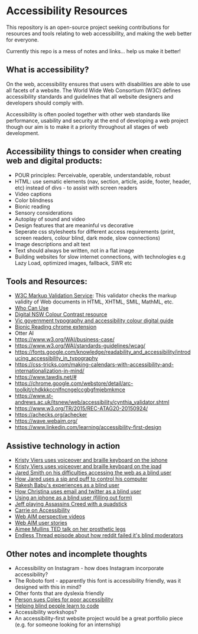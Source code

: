 # Accessibility Resources

This repository is an open-source project seeking contributions for resources and tools relating to web accessibility, and making the web better for everyone.

Currently this repo is a mess of notes and links... help us make it better!

## What is accessibility?

On the web, accessibility ensures that users with disabilities are able to use all facets of a website. The World Wide Web Consortium (W3C) defines accessibility standards and guidelines that all website designers and developers should comply with.

Accessibility is often pooled together with other web standards like performance, usability and security at the end of developing a web project though our aim is to make it a priority throughout all stages of web development.

## Accessibility things to consider when creating web and digital products:

- POUR principles: Perceivable, operable, understandable, robust
- HTML: use sematic elements (nav, section, article, aside, footer, header, etc) instead of divs - to assist with screen readers
- Video captions
- Color blindness
- Bionic reading
- Sensory considerations
- Autoplay of sound and video
- Design features that are meaninful vs decorative
- Seperate css stylesheets for different access requirements (print, screen readers, colour blind, dark mode, slow connections)
- Image descriptions and alt text
- Text should always be written, not in a flat image
- Building websites for slow internet connections, with technologies e.g Lazy Load, optimized images, fallback, SWR etc

## Tools and Resources:

- [W3C Markup Validation Service](https://validator.w3.org/): This validator checks the markup validity of Web documents in HTML, XHTML, SMIL, MathML, etc.
- [Who Can Use](https://www.whocanuse.com/)
- [Digital NSW Colour Contrast resource](https://www.digital.nsw.gov.au/delivery/accessibility-and-inclusivity-toolkit/inclusive-design/colour-contrast)
- [Vic government typography and accessibility colour digital guide](https://www.vic.gov.au/typography-and-accessible-colour-digital-guide)
- [Bionic Reading chrome extension](https://chrome.google.com/webstore/detail/bionic-reading/kdfkejelgkdjgfoolngegkhkiecmlflj/related)
- Otter AI
- https://www.w3.org/WAI/business-case/
- https://www.w3.org/WAI/standards-guidelines/wcag/
- https://fonts.google.com/knowledge/readability_and_accessibility/introducing_accessibility_in_typography
- https://css-tricks.com/making-calendars-with-accessibility-and-internationalization-in-mind/
- https://www.tawdis.net/#
- https://chrome.google.com/webstore/detail/arc-toolkit/chdkkkccnlfncngelccgbgfmjebmkmce
- https://www.st-andrews.ac.uk/itsnew/web/accessibility/cynthia_validator.shtml
- https://www.w3.org/TR/2015/REC-ATAG20-20150924/
- https://achecks.org/achecker
- https://wave.webaim.org/
- https://www.linkedin.com/learning/accessibility-first-design

## Assistive technology in action

- [Kristy Viers uses voiceover and braille keyboard on the iphone](https://www.youtube.com/watch?v=wueLXCbm_KY)
- [Kristy Viers uses voiceover and braille keyboard on the ipad](<https://www.youtube.com/watch?v=vpQEQU3ExA0\ >)
- [Jared Smith on his difficulties accessing the web as a blind user](https://youtu.be/yx7hdQqf8lE)
- [How Jared uses a sip and puff to control his computer](https://www.youtube.com/watch?v=Bhj5vs9P5cw)
- [Rakesh Babu's experiences as a blind user](https://youtu.be/qL4shFJHOvc)
- [How Christina uses email and twitter as a blind user](https://youtu.be/_OO9w_oK6dQ)
- [Using an iphone as a blind user (filling out form)](https://www.youtube.com/watch?v=nw6-eDJXWzY)
- [Jeff playing Assassins Creed with a quadstick](https://youtu.be/eFkhFxJZvho)
- [Carrie on Accessibility](https://www.youtube.com/channel/UCraSGW8s4NMaFKrJ5YbjB4w)
- [Web AIM perspective videos](https://www.w3.org/WAI/perspective-videos/)
- [Web AIM user stories](https://www.w3.org/WAI/people-use-web/user-stories/)
- [Aimee Mullins TED talk on her prosthetic legs](https://youtu.be/JQ0iMulicgg)
- [Endless Thread episode about how reddit failed it's blind moderators](https://www.wbur.org/endlessthread/2023/06/28/reddit-api-blind)

## Other notes and incomplete thoughts

- Accessibility on Instagram - how does Instagram incorporate accessibility?
- The Roboto font - apparently this font is accessibility friendly, was it designed with this in mind?
- Other fonts that are dyslexia friendly
- [Person sues Coles for poor accessibility](https://www.business-humanrights.org/en/latest-news/australia-customer-sues-coles-supermarkets-over-alleged-disability-discrimination-re-accessibility-of-website/)
- [Helping blind people learn to code](https://www.freecodecamp.org/news/helping-blind-people-learn-to-code-c47c68d4a237/)
- Accessibility workshops?
- An accessibility-first website project would be a great portfolio piece (e.g. for someone looking for an internship)
